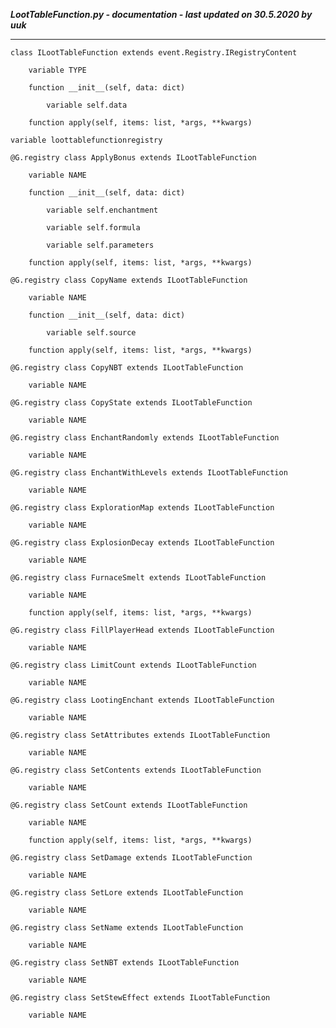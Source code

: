 ***LootTableFunction.py - documentation - last updated on 30.5.2020 by uuk***
___

    class ILootTableFunction extends event.Registry.IRegistryContent

        variable TYPE

        function __init__(self, data: dict)

            variable self.data

        function apply(self, items: list, *args, **kwargs)

    variable loottablefunctionregistry

    @G.registry class ApplyBonus extends ILootTableFunction

        variable NAME

        function __init__(self, data: dict)

            variable self.enchantment

            variable self.formula

            variable self.parameters

        function apply(self, items: list, *args, **kwargs)

    @G.registry class CopyName extends ILootTableFunction

        variable NAME

        function __init__(self, data: dict)

            variable self.source

        function apply(self, items: list, *args, **kwargs)

    @G.registry class CopyNBT extends ILootTableFunction

        variable NAME

    @G.registry class CopyState extends ILootTableFunction

        variable NAME

    @G.registry class EnchantRandomly extends ILootTableFunction

        variable NAME

    @G.registry class EnchantWithLevels extends ILootTableFunction

        variable NAME

    @G.registry class ExplorationMap extends ILootTableFunction

        variable NAME

    @G.registry class ExplosionDecay extends ILootTableFunction

        variable NAME

    @G.registry class FurnaceSmelt extends ILootTableFunction

        variable NAME

        function apply(self, items: list, *args, **kwargs)

    @G.registry class FillPlayerHead extends ILootTableFunction

        variable NAME

    @G.registry class LimitCount extends ILootTableFunction

        variable NAME

    @G.registry class LootingEnchant extends ILootTableFunction

        variable NAME

    @G.registry class SetAttributes extends ILootTableFunction

        variable NAME

    @G.registry class SetContents extends ILootTableFunction

        variable NAME

    @G.registry class SetCount extends ILootTableFunction

        variable NAME

        function apply(self, items: list, *args, **kwargs)

    @G.registry class SetDamage extends ILootTableFunction

        variable NAME

    @G.registry class SetLore extends ILootTableFunction

        variable NAME

    @G.registry class SetName extends ILootTableFunction

        variable NAME

    @G.registry class SetNBT extends ILootTableFunction

        variable NAME

    @G.registry class SetStewEffect extends ILootTableFunction

        variable NAME